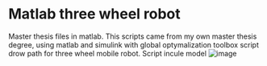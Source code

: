 # Matlab three wheel robot
Master thesis files in matlab. This scripts came from my own master thesis degree, using matlab and simulink with global optymalization toolbox script drow path for three wheel mobile robot. Script incule model
![image](https://user-images.githubusercontent.com/66973675/228350759-a9322b7e-7a28-4a1e-a226-e3de50dd9bf7.png)
